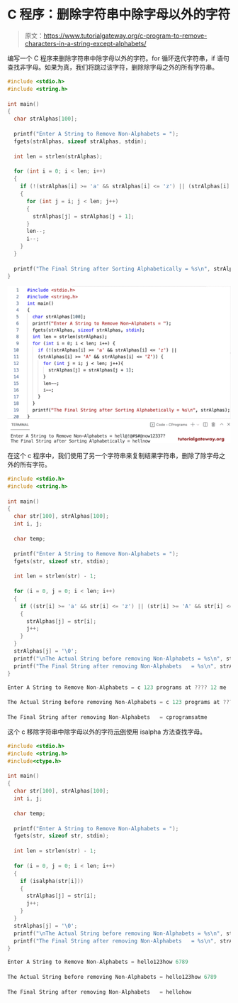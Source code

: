 # C 程序：删除字符串中除字母以外的字符

> 原文：<https://www.tutorialgateway.org/c-program-to-remove-characters-in-a-string-except-alphabets/>

编写一个 C 程序来删除字符串中除字母以外的字符。for 循环迭代字符串，if 语句查找非字母。如果为真，我们将跳过该字符，删除除字母之外的所有字符串。

```c
#include <stdio.h>
#include <string.h>

int main()
{
  char strAlphas[100];

  printf("Enter A String to Remove Non-Alphabets = ");
  fgets(strAlphas, sizeof strAlphas, stdin);

  int len = strlen(strAlphas);

  for (int i = 0; i < len; i++)
  {
    if (!(strAlphas[i] >= 'a' && strAlphas[i] <= 'z') || (strAlphas[i] >= 'A' && strAlphas[i] <= 'Z'))
    {
      for (int j = i; j < len; j++)
      {
        strAlphas[j] = strAlphas[j + 1];
      }
      len--;
      i--;
    }
  }

  printf("The Final String after Sorting Alphabetically = %s\n", strAlphas);
}
```

![C Program to Remove Characters in a String Except Alphabets](img/0bea84db062f28ebe250f0ad74bcf6ad.png)

在这个 c 程序中，我们使用了另一个字符串来复制结果字符串，删除了除字母之外的所有字符。

```c
#include <stdio.h>
#include <string.h>

int main()
{
  char str[100], strAlphas[100];
  int i, j;

  char temp;

  printf("Enter A String to Remove Non-Alphabets = ");
  fgets(str, sizeof str, stdin);

  int len = strlen(str) - 1;

  for (i = 0, j = 0; i < len; i++)
  {
    if ((str[i] >= 'a' && str[i] <= 'z') || (str[i] >= 'A' && str[i] <= 'Z'))
    {
      strAlphas[j] = str[i];
      j++;
    }
  }
  strAlphas[j] = '\0';
  printf("\nThe Actual String before removing Non-Alphabets = %s\n", str);
  printf("The Final String after removing Non-Alphabets   = %s\n", strAlphas);
}
```

```c
Enter A String to Remove Non-Alphabets = c 123 programs at ???? 12 me

The Actual String before removing Non-Alphabets = c 123 programs at ???? 12 me

The Final String after removing Non-Alphabets   = cprogramsatme
```

这个 c 移除字符串中除字母以外的字符[示例](https://www.tutorialgateway.org/c-programming-examples/)使用 isalpha 方法查找字母。

```c
#include <stdio.h>
#include <string.h>
#include<ctype.h>

int main()
{
  char str[100], strAlphas[100];
  int i, j;

  char temp;

  printf("Enter A String to Remove Non-Alphabets = ");
  fgets(str, sizeof str, stdin);

  int len = strlen(str) - 1;

  for (i = 0, j = 0; i < len; i++)
  {
    if (isalpha(str[i]))
    {
      strAlphas[j] = str[i];
      j++;
    }
  }
  strAlphas[j] = '\0';
  printf("\nThe Actual String before removing Non-Alphabets = %s\n", str);
  printf("The Final String after removing Non-Alphabets   = %s\n", strAlphas);
}
```

```c
Enter A String to Remove Non-Alphabets = hello123how 6789

The Actual String before removing Non-Alphabets = hello123how 6789

The Final String after removing Non-Alphabets   = hellohow
```